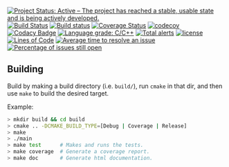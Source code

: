 [![Project Status: Active – The project has reached a stable, usable state and is being actively developed.](http://www.repostatus.org/badges/latest/active.svg)](http://www.repostatus.org/#active)
[![Build Status](https://travis-ci.org/LordButter/cli.svg?branch=master)](https://travis-ci.org/LordButter/cli)
[![Build status](https://ci.appveyor.com/api/projects/status/g9bh9kjl6ocvsvse/branch/master?svg=true)](https://ci.appveyor.com/project/LordButter/cli/branch/master)
[![Coverage Status](https://coveralls.io/repos/github/LordButter/cli/badge.svg?branch=master)](https://coveralls.io/github/LordButter/cli?branch=master)
[![codecov](https://codecov.io/gh/LordButter/cli/branch/master/graph/badge.svg)](https://codecov.io/gh/LordButter/cli)
[![Codacy Badge](https://api.codacy.com/project/badge/Grade/eb004322b0d146239a57eb242078e179)](https://www.codacy.com/app/LordButter/cli?utm_source=github.com&amp;utm_medium=referral&amp;utm_content=LordButter/cli&amp;utm_campaign=Badge_Grade)
[![Language grade: C/C++](https://img.shields.io/lgtm/grade/cpp/g/LordButter/cli.svg?logo=lgtm&logoWidth=18)](https://lgtm.com/projects/g/LordButter/cli/context:cpp)
[![Total alerts](https://img.shields.io/lgtm/alerts/g/LordButter/cli.svg?logo=lgtm&logoWidth=18)](https://lgtm.com/projects/g/LordButter/cli/alerts/)
[![license](https://img.shields.io/badge/license-Unlicense-blue.svg)](https://github.com/LordButter/cli/blob/master/LICENSE)
[![Lines of Code](https://tokei.rs/b1/github/LordButter/cli)](https://github.com/Aaronepower/tokei)
[![Average time to resolve an issue](http://isitmaintained.com/badge/resolution/LordButter/cli.svg)](http://isitmaintained.com/project/LordButter/cli "Average time to resolve an issue")
[![Percentage of issues still open](http://isitmaintained.com/badge/open/LordButter/cli.svg)](http://isitmaintained.com/project/LordButter/cli "Percentage of issues still open")

## Building

Build by making a build directory (i.e. `build/`), run `cmake` in that dir, and then use `make` to build the desired target.

Example:

``` bash
> mkdir build && cd build
> cmake .. -DCMAKE_BUILD_TYPE=[Debug | Coverage | Release]
> make
> ./main
> make test      # Makes and runs the tests.
> make coverage  # Generate a coverage report.
> make doc       # Generate html documentation.
```